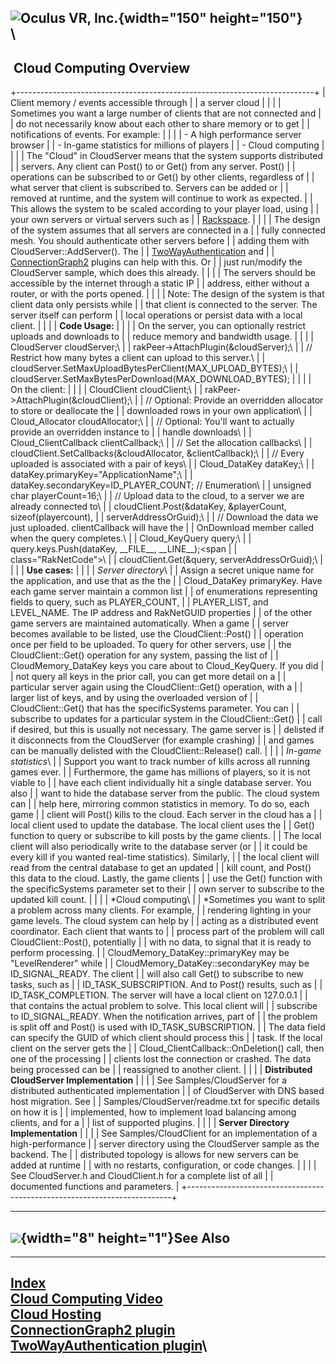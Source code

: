 <span style="background-color: rgb(255, 255, 255);">![Oculus VR,
Inc.](RakNet_Icon_Final-copy.jpg){width="150" height="150"}</span>\
\
  ---------------------------
   Cloud Computing Overview
  ---------------------------

+--------------------------------------------------------------------------+
| <span class="RakNetBlueHeader">Client memory / events accessible through |
| a server cloud</span>                                                    |
|                                                                          |
| Sometimes you want a large number of clients that are not connected and  |
| do not necessarily know about each other to share memory or to get       |
| notifications of events. For example:                                    |
|                                                                          |
| -   A high performance server browser                                    |
| -   In-game statistics for millions of players                           |
| -   Cloud computing                                                      |
|                                                                          |
| The "Cloud" in CloudServer means that the system supports distributed    |
| servers. Any client can Post() to or Get() from any server. Post()       |
| operations can be subscribed to or Get() by other clients, regardless of |
| what server that client is subscribed to. Servers can be added or        |
| removed at runtime, and the system will continue to work as expected.    |
| This allows the system to be scaled according to your player load, using |
| your own servers or virtual servers such as                              |
| [Rackspace](cloudhosting.html).                                          |
|                                                                          |
| The design of the system assumes that all servers are connected in a     |
| fully connected mesh. You should authenticate other servers before       |
| adding them with CloudServer::AddServer(). The                           |
| [TwoWayAuthentication](twowayauthentication.html) and                    |
| [ConnectionGraph2](connectiongraph.html) plugins can help with this. Or  |
| just run/modify the CloudServer sample, which does this already.         |
|                                                                          |
| The servers should be accessible by the internet through a static IP     |
| address, either without a router, or with the ports opened.              |
|                                                                          |
| Note: The design of the system is that client data only persists while   |
| that client is connected to the server. The server itself can perform    |
| local operations or persist data with a local client.                    |
|                                                                          |
| **Code Usage:**                                                          |
|                                                                          |
| On the server, you can optionally restrict uploads and downloads to      |
| reduce memory and bandwidth usage.                                       |
|                                                                          |
| <span class="RakNetCode">CloudServer cloudServer;\                       |
| rakPeer-&gt;AttachPlugin(&cloudServer);\                                 |
| // Restrict how many bytes a client can upload to this server.\          |
| cloudServer.SetMaxUploadBytesPerClient(MAX\_UPLOAD\_BYTES);\             |
| cloudServer.SetMaxBytesPerDownload(MAX\_DOWNLOAD\_BYTE</span>S);         |
|                                                                          |
| On the client:                                                           |
|                                                                          |
| <span class="RakNetCode">CloudClient cloudClient;\                       |
| rakPeer-&gt;AttachPlugin(&cloudClient);\                                 |
| // Optional: Provide an overridden allocator to store or deallocate the  |
| downloaded rows in your own application\                                 |
| Cloud\_Allocator cloudAllocator;\                                        |
| // Optional: You'll want to actually provide an overridden instance to   |
| handle downloads\                                                        |
| Cloud\_ClientCallback clientCallback;\                                   |
| // Set the allocation callbacks\                                         |
| cloudClient.SetCallbacks(&cloudAllocator, &clientCallback);\             |
| // Every uploaded is associated with a pair of keys\                     |
| Cloud\_DataKey dataKey;\                                                 |
| dataKey.primaryKey="ApplicationName";\                                   |
| dataKey.secondaryKey=ID\_PLAYER\_COUNT; // Enumeration\                  |
| unsigned char playerCount=16;\                                           |
| // Upload data to the cloud, to a server we are already connected to\    |
| cloudClient.Post(&dataKey, &playerCount, sizeof(playercount),            |
| serverAddressOrGuid);\                                                   |
| // Download the data we just uploaded. clientCallback will have the      |
| OnDownload member called when the query completes.\                      |
| Cloud\_KeyQuery query;\                                                  |
| query.keys.Push(dataKey, \_\_FILE\_\_, \_\_LINE\_\_);</span><span        |
| class="RakNetCode">\                                                     |
| cloudClient.Get(&query, serverAddressOrGuid);</span>\                    |
|                                                                          |
| **Use cases:**                                                           |
|                                                                          |
| *Server directory*\                                                      |
| Assign a secret unique name for the application, and use that as the the |
| Cloud\_DataKey primaryKey. Have each game server maintain a common list  |
| of enumerations representing fields to query, such as PLAYER\_COUNT,     |
| PLAYER\_LIST, and LEVEL\_NAME. The IP address and RakNetGUID properties  |
| of the other game servers are maintained automatically. When a game      |
| server becomes available to be listed, use the CloudClient::Post()       |
| operation once per field to be uploaded. To query for other servers, use |
| the CloudClient::Get() operation for any system, passing the list of     |
| CloudMemory\_DataKey keys you care about to Cloud\_KeyQuery. If you did  |
| not query all keys in the prior call, you can get more detail on a       |
| particular server again using the CloudClient::Get() operation, with a   |
| larger list of keys, and by using the overloaded version of              |
| CloudClient::Get() that has the specificSystems parameter. You can       |
| subscribe to updates for a particular system in the CloudClient::Get()   |
| call if desired, but this is usually not necessary. The game server is   |
| delisted if it disconnects from the CloudServer (for example crashing)   |
| and games can be manually delisted with the CloudClient::Release() call. |
|                                                                          |
| *In-game statistics*\                                                    |
| Support you want to track number of kills across all running games ever. |
| Furthermore, the game has millions of players, so it is not viable to    |
| have each client individually hit a single database server. You also     |
| want to hide the database server from the public. The cloud system can   |
| help here, mirroring common statistics in memory. To do so, each game    |
| client will Post() kills to the cloud. Each server in the cloud has a    |
| local client used to update the database. The local client uses the      |
| Get() function to query or subscribe to kill posts by the game clients.  |
| The local client will also periodically write to the database server (or |
| it could be every kill if you wanted real-time statistics). Similarly,   |
| the local client will read from the central database to get an updated   |
| kill count, and Post() this data to the cloud. Lastly, the game clients  |
| use the Get() function with the specificSystems parameter set to their   |
| own server to subscribe to the updated kill count.                       |
|                                                                          |
| *Cloud computing\                                                        |
| *Sometimes you want to split a problem across many clients. For example, |
| rendering lighting in your game levels. The cloud system can help by     |
| acting as a distributed event coordinator. Each client that wants to     |
| process part of the problem will call CloudClient::Post(), potentially   |
| with no data, to signal that it is ready to perform processing.          |
| CloudMemory\_DataKey::primaryKey may be "LevelRenderer" while            |
| CloudMemory\_DataKey::secondaryKey may be ID\_SIGNAL\_READY. The client  |
| will also call Get() to subscribe to new tasks, such as                  |
| ID\_TASK\_SUBSCRIPTION. And to Post() results, such as                   |
| ID\_TASK\_COMPLETION. The server will have a local client on 127.0.0.1   |
| that contains the actual problem to solve. This local client will        |
| subscribe to ID\_SIGNAL\_READY. When the notification arrives, part of   |
| the problem is split off and Post() is used with ID\_TASK\_SUBSCRIPTION. |
| The data field can specify the GUID of which client should process this  |
| task. If the local client on the server gets the                         |
| Cloud\_ClientCallback::OnDeletion() call, then one of the processing     |
| clients lost the connection or crashed. The data being processed can be  |
| reassigned to another client.                                            |
|                                                                          |
| **Distributed CloudServer Implementation**                               |
|                                                                          |
| See Samples/CloudServer for a distributed authenticated implementation   |
| of CloudServer with DNS based host migration. See                        |
| Samples/CloudServer/readme.txt for specific details on how it is         |
| implemented, how to implement load balancing among clients, and for a    |
| list of supported plugins.                                               |
|                                                                          |
| **Server Directory Implementation**                                      |
|                                                                          |
| See Samples/CloudClient for an implementation of a high-performance      |
| server directory using the CloudServer sample as the backend. The        |
| distributed topology is allows for new servers can be added at runtime   |
| with no restarts, configuration, or code changes.                        |
|                                                                          |
| See CloudServer.h and CloudClient.h for a complete list of all           |
| documented functions and parameters.                                     |
+--------------------------------------------------------------------------+

  -----------------------------------------------
  ![](spacer.gif){width="8" height="1"}See Also
  -----------------------------------------------

  ----------------------------------------------------------------------
  [Index](index.html)\
  [Cloud Computing Video](http://www.youtube.com/watch?v=QpwcLQt1E0o)\
  [Cloud Hosting](cloudhosting.html)\
  [ConnectionGraph2 plugin](connectiongraph.html)\
  [TwoWayAuthentication plugin](twowayauthentication.html)\
  ----------------------------------------------------------------------


